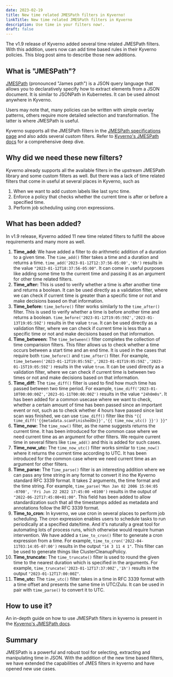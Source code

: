 ```yaml
---
date: 2023-02-19
title: New time related JMESPath filters in Kyverno!
linkTitle: New time related JMESPath filters in Kyverno
description: Use time in your filters now!.
draft: false
---
```


The v1.9 release of Kyverno added several time related JMESPath filters. With this addition, users now can add time based rules in their Kyverno policies. This blog post aims to describe those new additions.

## What is "JMESPath"?

[JMESPath](https://jmespath.org/) (pronounced "James path") is a JSON query language that allows you to declaratively specify how to extract elements from a JSON document. It is similar to JSONPath in Kubernetes. It can be used almost anywhere in Kyverno.

Users may note that, many policies can be written with simple overlay patterns, others require more detailed selection and transformation. The latter is where JMESPath is useful.

Kyverno supports all the JMESPath filters in the [JMESPath specifications page](https://jmespath.org/specification.html) and also adds several custom filters. Refer to [Kyverno's JMESPath docs](/docs/policy_types/cluster_policy/jmespath.md) for a comprehensive deep dive.

## Why did we need these new filters?

Kyverno already supports all the available filters in the upstream JMESPath library and some custom filters as well. But there was a lack of time related filters that come in useful at several places in Kyverno, such as

1. When we want to add custom labels like last sync time.
2. Enforce a policy that checks whether the current time is after or before a specified time.
3. Perform job scheduling using cron expressions.

## What has been added?

In v1.9 release, Kyverno added 11 new time related filters to fulfill the above requirements and many more as well.

1. **Time_add:** We have added a filter to do arithmetic addition of a duration to a given time. The `time_add()` filter takes a time and a duration and returns a time. `time_add('2023-01-12T12:37:56-05:00','6h')` results in the value `"2023-01-12T18:37:56-05:00"`. It can come in useful purposes like adding some time to the current time and passing it as an argument for other time related filters.
2. **Time_after:** This is used to verify whether a time is after another time and returns a boolean. It can be used directly as a validation filter, where we can check if current time is greater than a specific time or not and make decisions based on that information.
3. **Time_before:** `time_before()` filter works similarly to the `time_after()` filter. This is used to verify whether a time is before another time and returns a boolean. `time_before('2023-01-12T19:05:59Z','2023-01-13T19:05:59Z')` results in the value `true`. It can be used directly as a validation filter, where we can check if current time is less than a specific time or not and make decisions based on that information.
4. **Time_between:** The `time_between()` filter completes the collection of time comparision filters. This filter allows us to check whether a time occurs between a start time and an end time. It is used in the cases that require both `time_before()` and `time_after()` filter. For example, `time_between('2023-01-12T19:05:59Z','2023-01-01T19:05:59Z','2023-01-15T19:05:59Z')` results in the value `true`. It can be used directly as a validation filter, where we can check if current time is between two times or not and make decisions based on that information.
5. **Time_diff:** The `time_diff()` filter is used to find how much time has passed between two time period. For example, `time_diff('2023-01-10T00:00:00Z','2023-01-11T00:00:00Z')` results in the value `"24h0m0s"`. It has been added for a common usecase where we want to check, whether a certain amount of time has been passed since an important event or not, such as to check whether 4 hours have passed since last scan was finished, we can use `time_diff()` filter like this `"{{ time_diff('{{metadata.scanFinishedOn}}','{{ time_now_utc() }}') }}"`
6. **Time_now:** The `time_now()` filter, as the name suggests returns the current time. It has been introduced for the common case where we need current time as an argument for other filters. We require current time in several filters like `time_add()` and this is added for such cases.
7. **Time_now_utc:** The `time_now_utc()` filter works similar to `time_now()` where it returns the current time according to UTC. It has been introduced for the common case where we need current time as an argument for other filters.
8. **Time_parse:** The `Time_parse()` filter is an interesting addition where we can pass any time string in any format to convert it ino the Kyverno standard RFC 3339 format. It takes 2 arguments, the time format and the time string. For example, `time_parse('Mon Jan 02 2006 15:04:05 -0700', 'Fri Jun 22 2022 17:45:00 +0100')` results in the output of `"2022-06-22T17:45:00+01:00"`. This field has been added to allow standardization such that all the timestamps added as metadata and annotations follow the RFC 3339 format.
9. **Time_to_cron:** In kyverno, we use cron in several places to perform job scheduling. The cron expression enables users to schedule tasks to run periodically at a specified date/time. And it's naturally a great tool for automating lots of process runs, which otherwise would require human intervention. We have added a `time_to_cron()` filter to generate a cron expression from a time. For example, `time_to_cron('2022-04-11T03:14:05-07:00')` results in the output `"14 3 11 4 1"`. This filter can be used to generate things like ClusterCleanupPolicy.
10. **Time_truncate:** The `time_truncate()` filter is used to round the given time to the nearest duration which is specified in the arguments. For example,  `time_truncate('2023-01-12T17:37:00Z','1h')` results in the output `"2023-01-12T17:00:00Z"`. 
11. **Time_utc:** The `time_utc()` filter takes in a time in RFC 3339 format with a time offset and presents the same time in UTC/Zulu. It can be used in pair with `time_parse()` to convert it to UTC.

## How to use it?

An in-depth guide on how to use JMESPath filters in kyverno is present in the [Kyverno's JMESPath docs](/docs/policy_types/cluster_policy/jmespath.md).

## Summary

JMESPath is a powerful and robust tool for selecting, extracting and manipulating time in JSON. With the addition of the new time based filters, we have extended the capabilities of JMES filters in kyverno and have opened new use cases.

